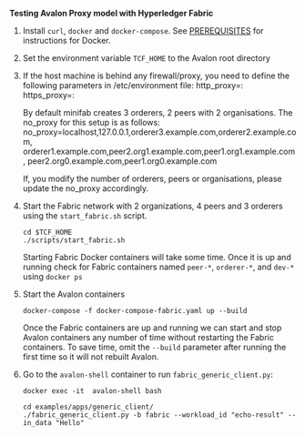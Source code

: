 **Testing Avalon Proxy model with Hyperledger Fabric**
1.  Install ``curl``, ``docker`` and ``docker-compose``.
    See [PREREQUISITES](PREREQUISITES.md#docker) for instructions for Docker.

2.  Set the environment variable ``TCF_HOME`` to the Avalon root directory

3.  If the host machine is behind any firewall/proxy, you need to define the
    following parameters in /etc/environment file:
    http_proxy=<http-proxy-url>:<port>
    https_proxy=<https-proxy-url>:<port>
    
    By default minifab creates 3 orderers, 2 peers with 2 organisations. The
    no_proxy for this setup is as follows:
    no_proxy=localhost,127.0.0.1,orderer3.example.com,orderer2.example.com,
             orderer1.example.com,peer2.org1.example.com,peer1.org1.example.com,
             peer2.org0.example.com,peer1.org0.example.com
    
    If, you modify the number of orderers, peers or organisations, please update
    the no_proxy accordingly.

4.  Start the Fabric network with 2 organizations, 4 peers and 3 orderers
    using the ``start_fabric.sh`` script.
    ```
    cd $TCF_HOME
    ./scripts/start_fabric.sh
    ```
    Starting Fabric Docker containers will take some time.
    Once it is up and running check for Fabric containers named
    ``peer-*``, ``orderer-*``, and ``dev-*`` using ``docker ps``

4.  Start the Avalon containers

    ``docker-compose -f docker-compose-fabric.yaml up --build``

    Once the Fabric containers are up and running we can start and stop Avalon
    containers any number of time without restarting the Fabric containers.
    To save time, omit the ``--build`` parameter after running the first time
    so it will not rebuilt Avalon.

5.  Go to the ``avalon-shell`` container to run ``fabric_generic_client.py``:
    ````
    docker exec -it  avalon-shell bash

    cd examples/apps/generic_client/
    ./fabric_generic_client.py -b fabric --workload_id "echo-result" --in_data "Hello"
    ````

